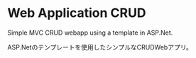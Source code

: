 # Web Application CRUD
Simple MVC CRUD webapp using a template in ASP.Net.

ASP.Netのテンプレートを使用したシンプルなCRUDWebアプリ。
